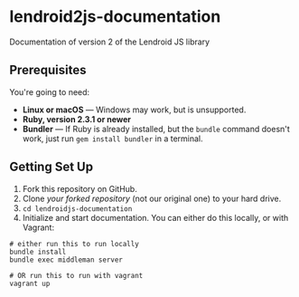 # lendroid2js-documentation
Documentation of version 2 of the Lendroid JS library

## Prerequisites

You're going to need:

 - **Linux or macOS** — Windows may work, but is unsupported.
 - **Ruby, version 2.3.1 or newer**
 - **Bundler** — If Ruby is already installed, but the `bundle` command doesn't work, just run `gem install bundler` in a terminal.

## Getting Set Up

1. Fork this repository on GitHub.
2. Clone *your forked repository* (not our original one) to your hard drive.
3. `cd lendroidjs-documentation`
4. Initialize and start documentation. You can either do this locally, or with Vagrant:

```shell
# either run this to run locally
bundle install
bundle exec middleman server

# OR run this to run with vagrant
vagrant up
```
